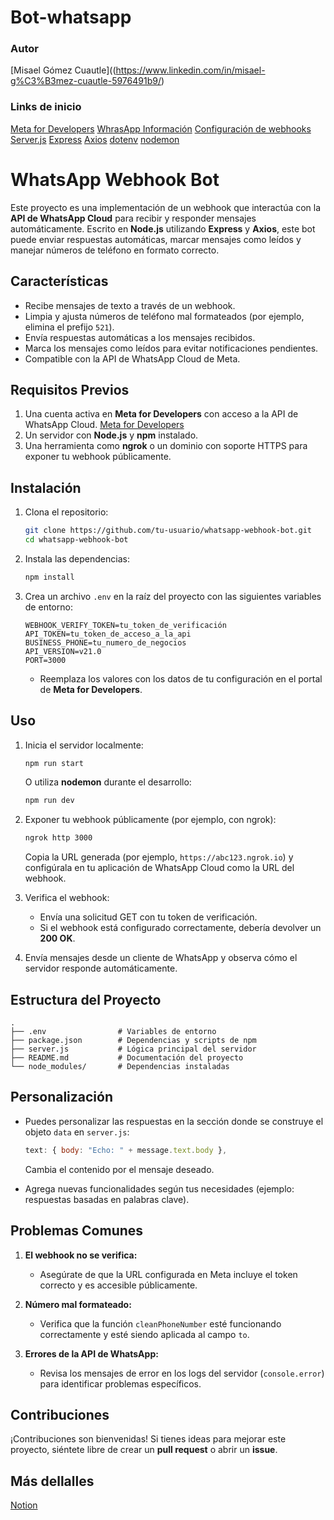 # Bot-whatsapp

### Autor
[Misael Gómez Cuautle]((https://www.linkedin.com/in/misael-g%C3%B3mez-cuautle-5976491b9/)

### Links de inicio
[Meta for Developers](https://developers.meta.com/)
[WhrasApp Información](https://business.whatsapp.com/products/platform-pricing)
[Configuración de webhooks](https://developers.facebook.com/docs/whatsapp/cloud-api/guides/set-up-webhooks)
[Server.js](https://glitch.com/edit/?fbclid=IwZXh0bgNhZW0CMTEAAR2BxvBgpe7K25b7zB4aB_Zk_tGAwzL7EatjBUAvZEy-dMyvr9W4cCVoP9M_aem_2sy_9WBLBVrke5oA-U4fNA#!/whatsapp-cloud-api-echo-bot)
[Express](https://expressjs.com/)
[Axios](https://github.com/axios/axios)
[dotenv](https://www.npmjs.com/package/dotenv)
[nodemon](https://github.com/remy/nodemon)

# WhatsApp Webhook Bot

Este proyecto es una implementación de un webhook que interactúa con la **API de WhatsApp Cloud** para recibir y responder mensajes automáticamente. Escrito en **Node.js** utilizando **Express** y **Axios**, este bot puede enviar respuestas automáticas, marcar mensajes como leídos y manejar números de teléfono en formato correcto.

## Características

- Recibe mensajes de texto a través de un webhook.
- Limpia y ajusta números de teléfono mal formateados (por ejemplo, elimina el prefijo `521`).
- Envía respuestas automáticas a los mensajes recibidos.
- Marca los mensajes como leídos para evitar notificaciones pendientes.
- Compatible con la API de WhatsApp Cloud de Meta.

## Requisitos Previos

1. Una cuenta activa en **Meta for Developers** con acceso a la API de WhatsApp Cloud. [Meta for Developers](https://developers.meta.com/)
2. Un servidor con **Node.js** y **npm** instalado.
3. Una herramienta como **ngrok** o un dominio con soporte HTTPS para exponer tu webhook públicamente.

## Instalación

1. Clona el repositorio:

   ```bash
   git clone https://github.com/tu-usuario/whatsapp-webhook-bot.git
   cd whatsapp-webhook-bot
   ```

2. Instala las dependencias:

   ```bash
   npm install
   ```

3. Crea un archivo `.env` en la raíz del proyecto con las siguientes variables de entorno:

   ```env
   WEBHOOK_VERIFY_TOKEN=tu_token_de_verificación
   API_TOKEN=tu_token_de_acceso_a_la_api
   BUSINESS_PHONE=tu_numero_de_negocios
   API_VERSION=v21.0
   PORT=3000
   ```

   - Reemplaza los valores con los datos de tu configuración en el portal de **Meta for Developers**.

## Uso

1. Inicia el servidor localmente:

   ```bash
   npm run start
   ```

   O utiliza **nodemon** durante el desarrollo:

   ```bash
   npm run dev
   ```

2. Exponer tu webhook públicamente (por ejemplo, con ngrok):

   ```bash
   ngrok http 3000
   ```

   Copia la URL generada (por ejemplo, `https://abc123.ngrok.io`) y configúrala en tu aplicación de WhatsApp Cloud como la URL del webhook.

3. Verifica el webhook:
   - Envía una solicitud GET con tu token de verificación.
   - Si el webhook está configurado correctamente, debería devolver un **200 OK**.

4. Envía mensajes desde un cliente de WhatsApp y observa cómo el servidor responde automáticamente.

## Estructura del Proyecto

```plaintext
.
├── .env                # Variables de entorno
├── package.json        # Dependencias y scripts de npm
├── server.js           # Lógica principal del servidor
├── README.md           # Documentación del proyecto
└── node_modules/       # Dependencias instaladas
```

## Personalización

- Puedes personalizar las respuestas en la sección donde se construye el objeto `data` en `server.js`:

   ```javascript
   text: { body: "Echo: " + message.text.body },
   ```

   Cambia el contenido por el mensaje deseado.

- Agrega nuevas funcionalidades según tus necesidades (ejemplo: respuestas basadas en palabras clave).

## Problemas Comunes

1. **El webhook no se verifica:**
   - Asegúrate de que la URL configurada en Meta incluye el token correcto y es accesible públicamente.
   
2. **Número mal formateado:**
   - Verifica que la función `cleanPhoneNumber` esté funcionando correctamente y esté siendo aplicada al campo `to`.

3. **Errores de la API de WhatsApp:**
   - Revisa los mensajes de error en los logs del servidor (`console.error`) para identificar problemas específicos.

## Contribuciones

¡Contribuciones son bienvenidas! Si tienes ideas para mejorar este proyecto, siéntete libre de crear un **pull request** o abrir un **issue**.

## Más dellalles
[Notion]([nodemon](https://github.com/remy/nodemon))
